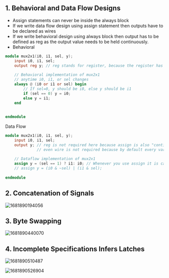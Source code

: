 ## 1. Behavioral and Data Flow Designs

* Assign statements can never be inside the always block
* If we write data flow design using assign statement then outputs have to be declared as wires
* If we write behavioral design using always block then output has to be defined as reg as the output value needs to be held continuously.
* Behavioral 

```verilog
module mux2x1(i0, i1, sel, y);
	input i0, i1, sel;
	output reg y; // reg stands for register, because the register has to hold the value till the output changes, this occurs only when i0, i1 or sel changes (in always block)
	
	// Behavioral implementation of mux2x1
	// anytime i0, i1, or sel changes
	always @ (i0 or i1 or sel) begin 
		// If sel=0, y should be i0, else y should be i1
		if (sel == 0) y = i0;
		else y = i1;
	end
	
	
endmodule
```

Data Flow

```verilog
module mux2x1(i0, i1, sel, y);
	input i0, i1, sel;
	output y; // reg is not required here because assign is also "continuous" assignment
			  // even wire is not required because by default every variable is a wire
	
	// Dataflow implementation of mux2x1
	assign y = (sel == 1) ? i1: i0; // Whenever you use assign it is called data flow type of implementation
	// assign y = (i0 & ~sel) | (i1 & sel);
	
endmodule
```

## 2. Concatenation of Signals

![1681890194056](C:\Users\ibrah\AppData\Roaming\Typora\typora-user-images\1681890194056.png)

## 3. Byte Swapping

![1681890440070](C:\Users\ibrah\AppData\Roaming\Typora\typora-user-images\1681890440070.png)

## 4. Incomplete Specifications Infers Latches

![1681890510487](C:\Users\ibrah\AppData\Roaming\Typora\typora-user-images\1681890510487.png)

![1681890526904](C:\Users\ibrah\AppData\Roaming\Typora\typora-user-images\1681890526904.png)

